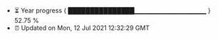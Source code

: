 - ⏳ Year progress { ███████████████▁▁▁▁▁▁▁▁▁▁▁▁▁▁▁ } 52.75 %
- ⏰ Updated on Mon, 12 Jul 2021 12:32:29 GMT

